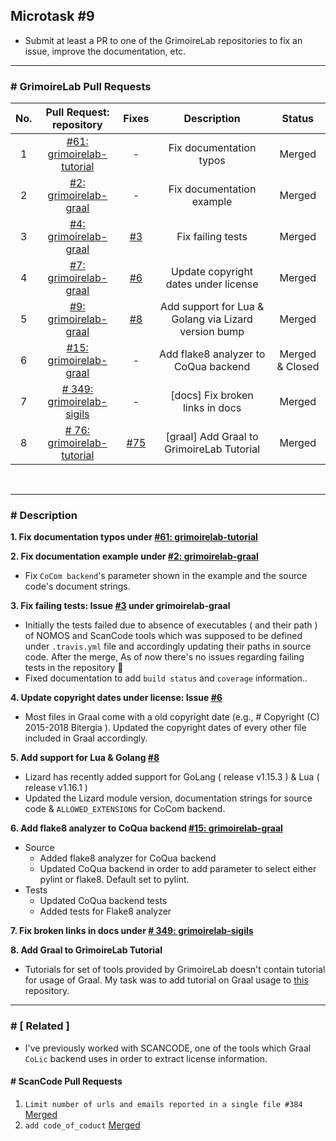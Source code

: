 ## Microtask #9

- Submit at least a PR to one of the GrimoireLab repositories to fix an issue, improve the documentation, etc.

<hr>

### # GrimoireLab Pull Requests

| No. | Pull Request: repository |  Fixes  | Description | Status |
| :---------------: | :---------------: | :---------------: | :---------------: | :---------------: |
| 1 | [#61: grimoirelab-tutorial](https://github.com/chaoss/grimoirelab-tutorial/pull/61) | - |Fix documentation typos | Merged |
| 2 | [#2: grimoirelab-graal](https://github.com/chaoss/grimoirelab-graal/pull/2) | - | Fix documentation example  |   Merged |
| 3 | [#4: grimoirelab-graal](https://github.com/chaoss/grimoirelab-graal/pull/4) | [#3](https://github.com/chaoss/grimoirelab-graal/issues/3) | Fix failing tests      |    Merged |
| 4 | [#7: grimoirelab-graal](https://github.com/chaoss/grimoirelab-graal/pull/7) | [#6](https://github.com/chaoss/grimoirelab-graal/issues/6) | Update copyright dates under license | Merged |
| 5 | [#9: grimoirelab-graal](https://github.com/chaoss/grimoirelab-graal/pull/9) | [#8](https://github.com/chaoss/grimoirelab-graal/issues/8) |  Add support for Lua & Golang via Lizard version bump | Merged |
| 6 | [#15: grimoirelab-graal](https://github.com/chaoss/grimoirelab-graal/pull/15) | - | Add flake8 analyzer to CoQua backend | Merged & Closed |
| 7 | [# 349: grimoirelab-sigils](https://github.com/chaoss/grimoirelab-sigils/pull/349) | - | [docs] Fix broken links in docs | Merged |
| 8 | [# 76: grimoirelab-tutorial](https://github.com/chaoss/grimoirelab-tutorial/pull/76) | [#75](https://github.com/chaoss/grimoirelab-tutorial/issues/75) | [graal] Add Graal to GrimoireLab Tutorial  | Merged |

<br>

<hr>

### # Description

**1. Fix documentation typos under [#61: grimoirelab-tutorial](https://github.com/chaoss/grimoirelab-tutorial/pull/61)**

**2. Fix documentation example under [#2: grimoirelab-graal](https://github.com/chaoss/grimoirelab-graal/pull/2)**

  - Fix `CoCom backend`'s parameter shown in the example and the source code's document strings.

**3. Fix failing tests: Issue [#3](https://github.com/chaoss/grimoirelab-graal/issues/3) under grimoirelab-graal**

  - Initially the tests failed due to absence of executables ( and their path ) of NOMOS and ScanCode tools which was supposed to be defined under `.travis.yml` file and accordingly updating their paths in source code. After the merge, As of now there's no issues regarding failing tests in the repository :tada:
  - Fixed documentation to add `build status` and `coverage` information..

**4. Update copyright dates under license: Issue [#6](https://github.com/chaoss/grimoirelab-graal/issues/6)**

  - Most files in Graal come with a old copyright date (e.g., # Copyright (C) 2015-2018 Bitergia ). Updated the copyright dates of every other file included in Graal accordingly.

**5. Add support for Lua & Golang [#8](https://github.com/chaoss/grimoirelab-graal/issues/8)**

  - Lizard has recently added support for GoLang ( release v1.15.3 ) & Lua ( release v1.16.1 )
  - Updated the Lizard module version, documentation strings for source code & `ALLOWED_EXTENSIONS` for CoCom backend.

**6. Add flake8 analyzer to CoQua backend [#15: grimoirelab-graal](https://github.com/chaoss/grimoirelab-graal/pull/15)**

  - Source
    - Added flake8 analyzer for CoQua backend
    - Updated CoQua backend in order to add parameter to select either pylint or flake8. Default set to pylint.
  - Tests
    - Updated CoQua backend tests
    - Added tests for Flake8 analyzer

**7. Fix broken links in docs under [# 349: grimoirelab-sigils](https://github.com/chaoss/grimoirelab-sigils/pull/349)**

**8. Add Graal to GrimoireLab Tutorial**

  - Tutorials for set of tools provided by GrimoireLab doesn't contain tutorial for usage of Graal. My task was to add tutorial on Graal usage to [this](https://github.com/chaoss/grimoirelab-tutorial) repository.

<hr>

### # [ Related ]
- I've previously worked with SCANCODE, one of the tools which Graal `CoLic` backend uses in order to extract license information.

#### # ScanCode Pull Requests

1. `Limit number of urls and emails reported in a single file #384` [Merged](https://github.com/nexB/scancode-toolkit/commits?author=inishchith)
2. `add code_of_coduct` [Merged](https://github.com/inishchith/scancode-toolkit/commits?author=inishchith)